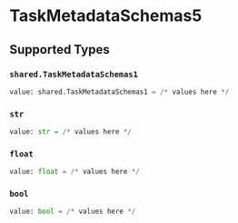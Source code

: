 # TaskMetadataSchemas5


## Supported Types

### `shared.TaskMetadataSchemas1`

```python
value: shared.TaskMetadataSchemas1 = /* values here */
```

### `str`

```python
value: str = /* values here */
```

### `float`

```python
value: float = /* values here */
```

### `bool`

```python
value: bool = /* values here */
```

